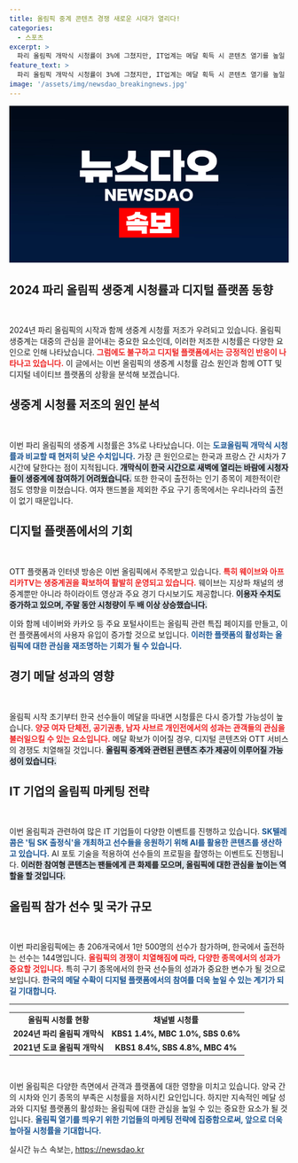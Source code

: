 ```yaml
---
title: 올림픽 중계 콘텐츠 경쟁 새로운 시대가 열리다!
categories:
  - 스포츠
excerpt: >
  파리 올림픽 개막식 시청률이 3%에 그쳤지만, IT업계는 메달 획득 시 콘텐츠 열기를 높일 것으로 기대하고 있다. OTT 플랫폼에서 선수 응원과 하이라이트를 통해 올림픽의 새로운 모습을 보여줄 예정이다.
feature_text: >
  파리 올림픽 개막식 시청률이 3%에 그쳤지만, IT업계는 메달 획득 시 콘텐츠 열기를 높일 것으로 기대하고 있다. OTT 플랫폼에서 선수 응원과 하이라이트를 통해 올림픽의 새로운 모습을 보여줄 예정이다.
image: '/assets/img/newsdao_breakingnews.jpg'
---
```


<p><img src="/assets/img/newsdao_breakingnews.jpg" alt="cryptoinkorea 속보" /></p>

<h2 data-ke-size="size26">2024 파리 올림픽 생중계 시청률과 디지털 플랫폼 동향</h2>

<p data-ke-size="size16">&nbsp;</p>

<p>2024년 파리 올림픽의 시작과 함께 생중계 시청률 저조가 우려되고 있습니다. 올림픽 생중계는 대중의 관심을 끌어내는 중요한 요소인데, 이러한 저조한 시청률은 다양한 요인으로 인해 나타났습니다. <b><span style="color: #ee2323;">그럼에도 불구하고 디지털 플랫폼에서는 긍정적인 반응이 나타나고 있습니다.</span></b> 이 글에서는 이번 올림픽의 생중계 시청률 감소 원인과 함께 OTT 및 디지털 네이티브 플랫폼의 상황을 분석해 보겠습니다.</p>

<h2 data-ke-size="size26">생중계 시청률 저조의 원인 분석</h2>

<p data-ke-size="size16">&nbsp;</p>

<p>이번 파리 올림픽의 생중계 시청률은 3%로 나타났습니다. 이는 <b><span style="color: #1a5490;">도쿄올림픽 개막식 시청률과 비교할 때 현저히 낮은 수치입니다.</span></b> 가장 큰 원인으로는 한국과 프랑스 간 시차가 7시간에 달한다는 점이 지적됩니다. <b><span style="background-color: #21538527;">개막식이 한국 시간으로 새벽에 열리는 바람에 시청자들이 생중계에 참여하기 어려웠습니다.</span></b> 또한 한국이 출전하는 인기 종목이 제한적이란 점도 영향을 미쳤습니다. 여자 핸드볼을 제외한 주요 구기 종목에서는 우리나라의 출전이 없기 때문입니다.</p>

<h2 data-ke-size="size26">디지털 플랫폼에서의 기회</h2>

<p data-ke-size="size16">&nbsp;</p>

<p>OTT 플랫폼과 인터넷 방송은 이번 올림픽에서 주목받고 있습니다. <b><span style="color: #ee2323;">특히 웨이브와 아프리카TV는 생중계권을 확보하여 활발히 운영되고 있습니다.</span></b> 웨이브는 지상파 채널의 생중계뿐만 아니라 하이라이트 영상과 주요 경기 다시보기도 제공합니다. <b><span style="background-color: #21538527;">이용자 수치도 증가하고 있으며, 주말 동안 시청량이 두 배 이상 상승했습니다.</span></b> </p>

<p>이와 함께 네이버와 카카오 등 주요 포털사이트는 올림픽 관련 특집 페이지를 만들고, 이런 플랫폼에서의 사용자 유입이 증가할 것으로 보입니다. <b><span style="color: #1a5490;">이러한 플랫폼의 활성화는 올림픽에 대한 관심을 재조명하는 기회가 될 수 있습니다.</span></b></p>

<h2 data-ke-size="size26">경기 메달 성과의 영향</h2>

<p data-ke-size="size16">&nbsp;</p>

<p>올림픽 시작 초기부터 한국 선수들이 메달을 따내면 시청률은 다시 증가할 가능성이 높습니다. <b><span style="color: #ee2323;">양궁 여자 단체전, 공기권총, 남자 사브르 개인전에서의 성과는 관객들의 관심을 불러일으킬 수 있는 요소입니다.</span></b> 메달 확보가 이어질 경우, 디지털 콘텐츠와 OTT 서비스의 경쟁도 치열해질 것입니다. <b><span style="background-color: #21538527;">올림픽 중계와 관련된 콘텐츠 추가 제공이 이루어질 가능성이 있습니다.</span></b></p>

<h2 data-ke-size="size26">IT 기업의 올림픽 마케팅 전략</h2>

<p data-ke-size="size16">&nbsp;</p>

<p>이번 올림픽과 관련하여 많은 IT 기업들이 다양한 이벤트를 진행하고 있습니다. <b><span style="color: #1a5490;">SK텔레콤은 '팀 SK 출정식'을 개최하고 선수들을 응원하기 위해 AI를 활용한 콘텐츠를 생산하고 있습니다.</span></b> AI 포토 기술을 적용하여 선수들의 프로필을 촬영하는 이벤트도 진행됩니다. <b><span style="background-color: #21538527;">이러한 참여형 콘텐츠는 팬들에게 큰 화제를 모으며, 올림픽에 대한 관심을 높이는 역할을 할 것입니다.</span></b></p>

<h2 data-ke-size="size26">올림픽 참가 선수 및 국가 규모</h2>

<p data-ke-size="size16">&nbsp;</p>

<p>이번 파리올림픽에는 총 206개국에서 1만 500명의 선수가 참가하며, 한국에서 출전하는 선수는 144명입니다. <b><span style="color: #ee2323;">올림픽의 경쟁이 치열해짐에 따라, 다양한 종목에서의 성과가 중요할 것입니다.</span></b> 특히 구기 종목에서의 한국 선수들의 성과가 중요한 변수가 될 것으로 보입니다. <b><span style="color: #1a5490;">한국의 메달 수확이 디지털 플랫폼에서의 참여를 더욱 높일 수 있는 계기가 되길 기대합니다.</span></b></p>

<hr>

<table style="width: 100%;">
<tbody>
<tr>
<td style="text-align: center; height: 17px;"><b>올림픽 시청률 현황</b></td>
<td style="text-align: center; height: 17px;"><b>채널별 시청률</b></td>
</tr>
<tr>
<td style="text-align: center; height: 17px;"><b>2024년 파리 올림픽 개막식</b></td>
<td style="text-align: center; height: 17px;"><b>KBS1 1.4%, MBC 1.0%, SBS 0.6%</b></td>
</tr>
<tr>
<td style="text-align: center; height: 17px;"><b>2021년 도쿄 올림픽 개막식</b></td>
<td style="text-align: center; height: 17px;"><b>KBS1 8.4%, SBS 4.8%, MBC 4%</b></td>
</tr>
</tbody>
</table>

<p data-ke-size="size16">&nbsp;</p>

<p>이번 올림픽은 다양한 측면에서 관객과 플랫폼에 대한 영향을 미치고 있습니다. 양국 간의 시차와 인기 종목의 부족은 시청률을 저하시킨 요인입니다. 하지만 지속적인 메달 성과와 디지털 플랫폼의 활성화는 올림픽에 대한 관심을 높일 수 있는 중요한 요소가 될 것입니다. <b><span style="color: #1a5490;">올림픽 열기를 띄우기 위한 기업들의 마케팅 전략에 집중함으로써, 앞으로 더욱 높아질 시청률을 기대합니다.</span></b></p>
실시간 뉴스 속보는, <a href="https://newsdao.kr" rel="dofollow">https://newsdao.kr</a>


